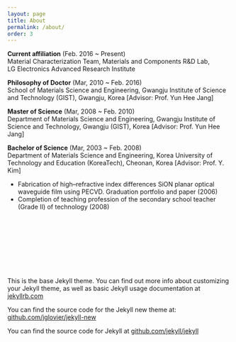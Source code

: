 ```yaml
---
layout: page
title: About
permalink: /about/
order: 3
---
```


**Current affiliation** (Feb. 2016 ~ Present)<br>
Material Characterization Team, Materials and Components R&D Lab,<br>
LG Electronics Advanced Research Institute

**Philosophy of Doctor** (Mar, 2010 ~ Feb. 2016)<br>
School of Materials Science and Engineering, Gwangju Institute of Science and Technology (GIST), Gwangju, Korea [Advisor: Prof. Yun Hee Jang]

**Master of Science** (Mar, 2008 ~ Feb. 2010)<br>
Department of Materials Science and Engineering, Gwangju Institute of Science and Technology, Gwangju (GIST), Korea [Advisor: Prof. Yun Hee Jang]

**Bachelor of Science** (Mar, 2003 ~ Feb. 2008)<br>
Department of Materials Science and Engineering, Korea University of Technology and Education (KoreaTech), Cheonan, Korea [Advisor: Prof. Y. Kim]<br>

- Fabrication of high–refractive index differences SiON planar optical waveguide film using PECVD. Graduation portfolio and paper (2006)
- Completion of teaching profession of the secondary school teacher (Grade II) of technology (2008)






<br><br><br><br><br><br><br><br>
This is the base Jekyll theme. You can find out more info about customizing your Jekyll theme, as well as basic Jekyll usage documentation at [jekyllrb.com](http://jekyllrb.com/)

You can find the source code for the Jekyll new theme at: [github.com/jglovier/jekyll-new](https://github.com/jglovier/jekyll-new)

You can find the source code for Jekyll at [github.com/jekyll/jekyll](https://github.com/jekyll/jekyll)
